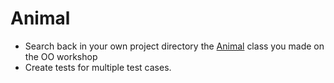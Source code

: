 # Animal

- Search back in your own project directory the [Animal](../../oo/animal) class
  you made on the OO workshop
- Create tests for multiple test cases.
